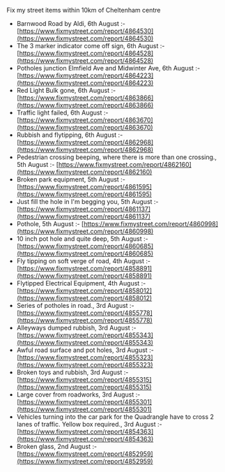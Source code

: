 Fix my street items within 10km of Cheltenham centre

<!-- fix_marker starts -->

- Barnwood Road by Aldi, 6th August :- [https://www.fixmystreet.com/report/4864530](https://www.fixmystreet.com/report/4864530)
- The 3 marker indicator come off sign, 6th August :- [https://www.fixmystreet.com/report/4864528](https://www.fixmystreet.com/report/4864528)
- Potholes junction Elmfield Ave and Midwinter Ave, 6th August :- [https://www.fixmystreet.com/report/4864223](https://www.fixmystreet.com/report/4864223)
- Red Light Bulk gone, 6th August :- [https://www.fixmystreet.com/report/4863866](https://www.fixmystreet.com/report/4863866)
- Traffic light failed, 6th August :- [https://www.fixmystreet.com/report/4863670](https://www.fixmystreet.com/report/4863670)
- Rubbish and flytipping, 6th August :- [https://www.fixmystreet.com/report/4862968](https://www.fixmystreet.com/report/4862968)
- Pedestrian crossing beeping, where there is more than one crossing., 5th August :- [https://www.fixmystreet.com/report/4862160](https://www.fixmystreet.com/report/4862160)
- Broken park equipment, 5th August :- [https://www.fixmystreet.com/report/4861595](https://www.fixmystreet.com/report/4861595)
- Just fill the hole in I'm begging you, 5th August :- [https://www.fixmystreet.com/report/4861137](https://www.fixmystreet.com/report/4861137)
- Pothole, 5th August :- [https://www.fixmystreet.com/report/4860998](https://www.fixmystreet.com/report/4860998)
- 10 inch pot hole and quite deep, 5th August :- [https://www.fixmystreet.com/report/4860685](https://www.fixmystreet.com/report/4860685)
- Fly tipping on soft verge of road, 4th August :- [https://www.fixmystreet.com/report/4858891](https://www.fixmystreet.com/report/4858891)
- Flytipped Electrical Equipment, 4th August :- [https://www.fixmystreet.com/report/4858012](https://www.fixmystreet.com/report/4858012)
- Series of potholes in road., 3rd August :- [https://www.fixmystreet.com/report/4855778](https://www.fixmystreet.com/report/4855778)
- Alleyways dumped rubbish, 3rd August :- [https://www.fixmystreet.com/report/4855343](https://www.fixmystreet.com/report/4855343)
- Awful road surface and pot holes, 3rd August :- [https://www.fixmystreet.com/report/4855323](https://www.fixmystreet.com/report/4855323)
- Broken toys and rubbish, 3rd August :- [https://www.fixmystreet.com/report/4855315](https://www.fixmystreet.com/report/4855315)
- Large cover from roadworks, 3rd August :- [https://www.fixmystreet.com/report/4855301](https://www.fixmystreet.com/report/4855301)
- Vehicles turning into the car park for the Quadrangle have to cross 2 lanes of traffic. Yellow box required., 3rd August :- [https://www.fixmystreet.com/report/4854363](https://www.fixmystreet.com/report/4854363)
- Broken glass, 2nd August :- [https://www.fixmystreet.com/report/4852959](https://www.fixmystreet.com/report/4852959)

<!-- fix_marker ends -->